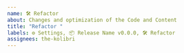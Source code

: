 ```yaml
---
name: 🛠 Refactor
about: Changes and optimization of the Code and Content
title: "Refactor "
labels: ⚙️ Settings, 📦 Release Name v0.0.0, 🛠 Refactor
assignees: the-kolibri
---
```

